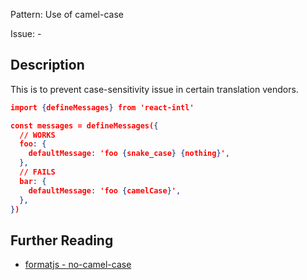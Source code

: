 Pattern: Use of camel-case

Issue: -

## Description

This is to prevent case-sensitivity issue in certain translation vendors.

```json
import {defineMessages} from 'react-intl'

const messages = defineMessages({
  // WORKS
  foo: {
    defaultMessage: 'foo {snake_case} {nothing}',
  },
  // FAILS
  bar: {
    defaultMessage: 'foo {camelCase}',
  },
})
```

## Further Reading

* [formatjs - no-camel-case](https://formatjs.io/docs/tooling/linter/#no-camel-case)